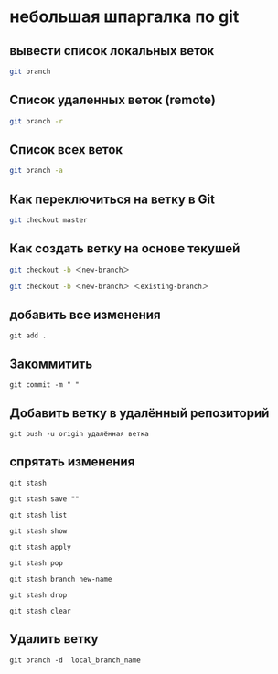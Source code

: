 # небольшая шпаргалка по git


## вывести список локальных веток

```bash
git branch
```
## Список удаленных веток (remote) 

```bash
git branch -r
```
## Список всех веток

```bash
git branch -a
```

## Как переключиться на ветку в Git

```bash
git checkout master

```

## Как создать ветку на основе текушей 

```bash
git checkout -b ＜new-branch＞

git checkout -b ＜new-branch＞ ＜existing-branch＞


```

## добавить все изменения

```
git add .

```

## Закоммитить 

```
git commit -m " "

```

##  Добавить ветку в удалённый репозиторий

```
git push -u origin удалённая ветка

```

## спрятать изменения 

```
git stash

git stash save ""

git stash list

git stash show

git stash apply

git stash pop

git stash branch new-name

git stash drop

git stash clear

```

## Удалить ветку

```
git branch -d  local_branch_name
```
